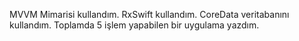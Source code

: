MVVM Mimarisi kullandım.
RxSwift kullandım.
CoreData veritabanını kullandım.
Toplamda 5 işlem yapabilen bir uygulama yazdım.
